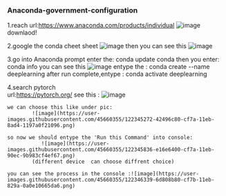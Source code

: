 ### Anaconda-government-configuration

1.reach url:https://www.anaconda.com/products/individual
![image](https://user-images.githubusercontent.com/45660355/122343255-1a590980-cf78-11eb-8963-bf0ef7e79c01.png)
downlaod!

2.google the conda cheet sheet  ![image](https://user-images.githubusercontent.com/45660355/122343474-52604c80-cf78-11eb-8dba-91108811e5b7.png)
  then you can see this
  ![image](https://user-images.githubusercontent.com/45660355/122343697-92273400-cf78-11eb-8276-6aa61a8a9cfd.png)

3.go into Anaconda prompt
    enter the:  conda update conda
    then you enter: conda info
    you can see this
        ![image](https://user-images.githubusercontent.com/45660355/122344528-7a03e480-cf79-11eb-8278-ff679b585a22.png)
    entype the : conda create --name deeplearning
    after run complete,entype : conda activate deeplearning
   
4.search pytorch  
      url:https://pytorch.org/
      see this :
            ![image](https://user-images.githubusercontent.com/45660355/122345138-19c17280-cf7a-11eb-8f60-eaf648aeafab.png)
    
    we can choose this like under pic:
            ![image](https://user-images.githubusercontent.com/45660355/122345272-42496c80-cf7a-11eb-8ad4-1197a0f21096.png)
    
    so now we should entype the 'Run this Command' into console:
               ![image](https://user-images.githubusercontent.com/45660355/122345836-e16e6400-cf7a-11eb-90ec-9b983cf4ef67.png)
            (different device  can choose diffrent choice)
  
    you can see the process in the console :![image](https://user-images.githubusercontent.com/45660355/122346339-6d808b80-cf7b-11eb-829a-0a0e10665da6.png)



